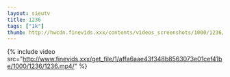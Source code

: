 ```yaml
--- 
layout: sieutv
title: 1236
tags: ["1k"]
thumb: http://hwcdn.finevids.xxx/contents/videos_screenshots/1000/1236/preview.mp4.jpg
---
```

{% include video src="http://www.finevids.xxx/get_file/1/affa6aae43f348b8563073e01cef41be/1000/1236/1236.mp4/" %} 
